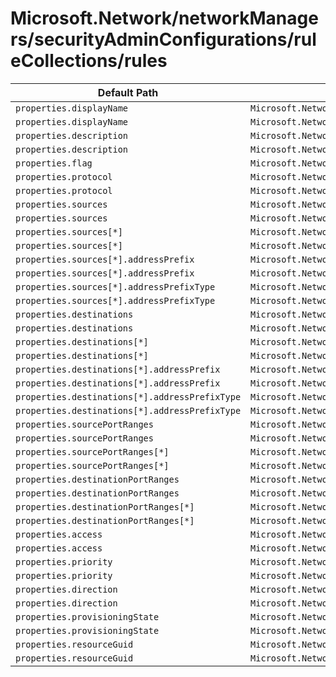 # Microsoft.Network/networkManagers/securityAdminConfigurations/ruleCollections/rules

| Default Path | Alias |
|---|---|
| `properties.displayName` | `Microsoft.Network/networkManagers/securityAdminConfigurations/ruleCollections/rules/Default.displayName` |
| `properties.displayName` | `Microsoft.Network/networkManagers/securityAdminConfigurations/ruleCollections/rules/Custom.displayName` |
| `properties.description` | `Microsoft.Network/networkManagers/securityAdminConfigurations/ruleCollections/rules/Default.description` |
| `properties.description` | `Microsoft.Network/networkManagers/securityAdminConfigurations/ruleCollections/rules/Custom.description` |
| `properties.flag` | `Microsoft.Network/networkManagers/securityAdminConfigurations/ruleCollections/rules/Default.flag` |
| `properties.protocol` | `Microsoft.Network/networkManagers/securityAdminConfigurations/ruleCollections/rules/Default.protocol` |
| `properties.protocol` | `Microsoft.Network/networkManagers/securityAdminConfigurations/ruleCollections/rules/Custom.protocol` |
| `properties.sources` | `Microsoft.Network/networkManagers/securityAdminConfigurations/ruleCollections/rules/Default.sources` |
| `properties.sources` | `Microsoft.Network/networkManagers/securityAdminConfigurations/ruleCollections/rules/Custom.sources` |
| `properties.sources[*]` | `Microsoft.Network/networkManagers/securityAdminConfigurations/ruleCollections/rules/Default.sources[*]` |
| `properties.sources[*]` | `Microsoft.Network/networkManagers/securityAdminConfigurations/ruleCollections/rules/Custom.sources[*]` |
| `properties.sources[*].addressPrefix` | `Microsoft.Network/networkManagers/securityAdminConfigurations/ruleCollections/rules/Default.sources[*].addressPrefix` |
| `properties.sources[*].addressPrefix` | `Microsoft.Network/networkManagers/securityAdminConfigurations/ruleCollections/rules/Custom.sources[*].addressPrefix` |
| `properties.sources[*].addressPrefixType` | `Microsoft.Network/networkManagers/securityAdminConfigurations/ruleCollections/rules/Default.sources[*].addressPrefixType` |
| `properties.sources[*].addressPrefixType` | `Microsoft.Network/networkManagers/securityAdminConfigurations/ruleCollections/rules/Custom.sources[*].addressPrefixType` |
| `properties.destinations` | `Microsoft.Network/networkManagers/securityAdminConfigurations/ruleCollections/rules/Default.destinations` |
| `properties.destinations` | `Microsoft.Network/networkManagers/securityAdminConfigurations/ruleCollections/rules/Custom.destinations` |
| `properties.destinations[*]` | `Microsoft.Network/networkManagers/securityAdminConfigurations/ruleCollections/rules/Default.destinations[*]` |
| `properties.destinations[*]` | `Microsoft.Network/networkManagers/securityAdminConfigurations/ruleCollections/rules/Custom.destinations[*]` |
| `properties.destinations[*].addressPrefix` | `Microsoft.Network/networkManagers/securityAdminConfigurations/ruleCollections/rules/Default.destinations[*].addressPrefix` |
| `properties.destinations[*].addressPrefix` | `Microsoft.Network/networkManagers/securityAdminConfigurations/ruleCollections/rules/Custom.destinations[*].addressPrefix` |
| `properties.destinations[*].addressPrefixType` | `Microsoft.Network/networkManagers/securityAdminConfigurations/ruleCollections/rules/Default.destinations[*].addressPrefixType` |
| `properties.destinations[*].addressPrefixType` | `Microsoft.Network/networkManagers/securityAdminConfigurations/ruleCollections/rules/Custom.destinations[*].addressPrefixType` |
| `properties.sourcePortRanges` | `Microsoft.Network/networkManagers/securityAdminConfigurations/ruleCollections/rules/Default.sourcePortRanges` |
| `properties.sourcePortRanges` | `Microsoft.Network/networkManagers/securityAdminConfigurations/ruleCollections/rules/Custom.sourcePortRanges` |
| `properties.sourcePortRanges[*]` | `Microsoft.Network/networkManagers/securityAdminConfigurations/ruleCollections/rules/Default.sourcePortRanges[*]` |
| `properties.sourcePortRanges[*]` | `Microsoft.Network/networkManagers/securityAdminConfigurations/ruleCollections/rules/Custom.sourcePortRanges[*]` |
| `properties.destinationPortRanges` | `Microsoft.Network/networkManagers/securityAdminConfigurations/ruleCollections/rules/Default.destinationPortRanges` |
| `properties.destinationPortRanges` | `Microsoft.Network/networkManagers/securityAdminConfigurations/ruleCollections/rules/Custom.destinationPortRanges` |
| `properties.destinationPortRanges[*]` | `Microsoft.Network/networkManagers/securityAdminConfigurations/ruleCollections/rules/Default.destinationPortRanges[*]` |
| `properties.destinationPortRanges[*]` | `Microsoft.Network/networkManagers/securityAdminConfigurations/ruleCollections/rules/Custom.destinationPortRanges[*]` |
| `properties.access` | `Microsoft.Network/networkManagers/securityAdminConfigurations/ruleCollections/rules/Default.access` |
| `properties.access` | `Microsoft.Network/networkManagers/securityAdminConfigurations/ruleCollections/rules/Custom.access` |
| `properties.priority` | `Microsoft.Network/networkManagers/securityAdminConfigurations/ruleCollections/rules/Default.priority` |
| `properties.priority` | `Microsoft.Network/networkManagers/securityAdminConfigurations/ruleCollections/rules/Custom.priority` |
| `properties.direction` | `Microsoft.Network/networkManagers/securityAdminConfigurations/ruleCollections/rules/Default.direction` |
| `properties.direction` | `Microsoft.Network/networkManagers/securityAdminConfigurations/ruleCollections/rules/Custom.direction` |
| `properties.provisioningState` | `Microsoft.Network/networkManagers/securityAdminConfigurations/ruleCollections/rules/Default.provisioningState` |
| `properties.provisioningState` | `Microsoft.Network/networkManagers/securityAdminConfigurations/ruleCollections/rules/Custom.provisioningState` |
| `properties.resourceGuid` | `Microsoft.Network/networkManagers/securityAdminConfigurations/ruleCollections/rules/Default.resourceGuid` |
| `properties.resourceGuid` | `Microsoft.Network/networkManagers/securityAdminConfigurations/ruleCollections/rules/Custom.resourceGuid` |

